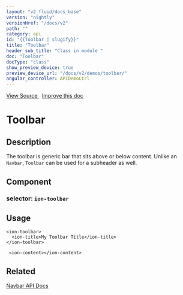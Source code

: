 ```yaml
---
layout: "v2_fluid/docs_base"
version: "nightly"
versionHref: "/docs/v2"
path: ""
category: api
id: "{{Toolbar | slugify}}"
title: "Toolbar"
header_sub_title: "Class in module "
doc: "Toolbar"
docType: "class"
show_preview_device: true
preview_device_url: "/docs/v2/demos/toolbar/"
angular_controller: APIDemoCtrl 
---
```





<div class="improve-docs">
<a href='http://github.com/driftyco/ionic2/tree/master/ionic/components/toolbar/toolbar.ts#L63'>
View Source
</a>
&nbsp;
<a href='http://github.com/driftyco/ionic2/edit/master/ionic/components/toolbar/toolbar.ts#L63'>
Improve this doc
</a>
</div>





<h1 class="api-title">


Toolbar






</h1>






<!-- description -->
<h2>Description</h2>

<p>The toolbar is generic bar that sits above or below content.
Unlike an <code>Navbar</code>, <code>Toolbar</code> can be used for a subheader as well.</p>


<h2>Component</h2>
<h3>selector: <code>ion-toolbar</code></h3>
<!-- @usage tag -->

<h2>Usage</h2>

<pre><code class="lang-html">&lt;ion-toolbar&gt;
  &lt;ion-title&gt;My Toolbar Title&lt;/ion-title&gt;
&lt;/ion-toolbar&gt;

 &lt;ion-content&gt;&lt;/ion-content&gt;
</code></pre>




<!-- @property tags -->


<!-- methods on the class --><!-- related link -->

<h2>Related</h2>

<a href='../../navbar/Navbar/'>Navbar API Docs</a><!-- end content block -->


<!-- end body block -->

